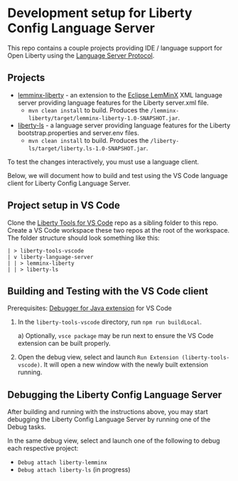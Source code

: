 # Development setup for Liberty Config Language Server

This repo contains a couple projects providing IDE / language support for Open Liberty using the [Language Server Protocol](https://microsoft.github.io/language-server-protocol/).

## Projects

* [lemminx-liberty](./lemminx-liberty) - an extension to the [Eclipse LemMinX](https://github.com/eclipse/lemminx) XML language server providing language features for the Liberty server.xml file.
    * `mvn clean install` to build. Produces the `/lemminx-liberty/target/lemminx-liberty-1.0-SNAPSHOT.jar`.
* [liberty-ls](./liberty-ls) - a language server providing language features for the Liberty bootstrap.properties and server.env files.
    * `mvn clean install` to build. Produces the `/liberty-ls/target/liberty.ls-1.0-SNAPSHOT.jar`.

To test the changes interactively, you must use a language client. 

Below, we will document how to build and test using the VS Code language client for Liberty Config Language Server.

## Project setup in VS Code

Clone the [Liberty Tools for VS Code](https://github.com/OpenLiberty/liberty-tools-vscode) repo as a sibling folder to this repo. Create a VS Code workspace these two repos at the root of the workspace. The folder structure should look something like this:
```
| > liberty-tools-vscode
| v liberty-language-server
| | > lemminx-liberty
| | > liberty-ls
```

## Building and Testing with the VS Code client

Prerequisites: [Debugger for Java extension](https://marketplace.visualstudio.com/items?itemName=vscjava.vscode-java-debug) for VS Code


1. In the `liberty-tools-vscode` directory, run `npm run buildLocal`. 
    
    a) Optionally, `vsce package` may be run next to ensure the VS Code extension can be built properly.

2. Open the debug view, select and launch `Run Extension (liberty-tools-vscode)`. It will open a new window with the newly built extension running.

## Debugging the Liberty Config Language Server

After building and running with the instructions above, you may start debugging the Liberty Config Language Server by running one of the Debug tasks.

In the same debug view, select and launch one of the following to debug each respective project:
* `Debug attach liberty-lemminx`
* `Debug attach liberty-ls` (in progress)